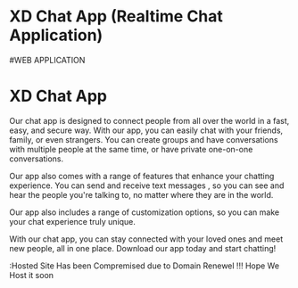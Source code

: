# XD Chat App (Realtime Chat Application)

#WEB APPLICATION
# XD Chat App 

Our chat app is designed to connect people from all over the world in a fast, easy, and secure way. With our app, you can easily chat with your friends, family, or even strangers. You can create groups and have conversations with multiple people at the same time, or have private one-on-one conversations.

Our app also comes with a range of features that enhance your chatting experience. You can send and receive text messages , so you can see and hear the people you're talking to, no matter where they are in the world.

Our app also includes a range of customization options, so you can make your chat experience truly unique.

With our chat app, you can stay connected with your loved ones and meet new people, all in one place. Download our app today and start chatting!

:Hosted Site Has been Compremised due to Domain Renewel !!! Hope We Host it soon
